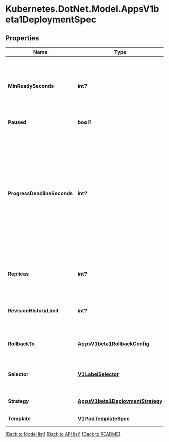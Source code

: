 # Kubernetes.DotNet.Model.AppsV1beta1DeploymentSpec
## Properties

Name | Type | Description | Notes
------------ | ------------- | ------------- | -------------
**MinReadySeconds** | **int?** | Minimum number of seconds for which a newly created pod should be ready without any of its container crashing, for it to be considered available. Defaults to 0 (pod will be considered available as soon as it is ready) | [optional] 
**Paused** | **bool?** | Indicates that the deployment is paused. | [optional] 
**ProgressDeadlineSeconds** | **int?** | The maximum time in seconds for a deployment to make progress before it is considered to be failed. The deployment controller will continue to process failed deployments and a condition with a ProgressDeadlineExceeded reason will be surfaced in the deployment status. Once autoRollback is implemented, the deployment controller will automatically rollback failed deployments. Note that progress will not be estimated during the time a deployment is paused. Defaults to 600s. | [optional] 
**Replicas** | **int?** | Number of desired pods. This is a pointer to distinguish between explicit zero and not specified. Defaults to 1. | [optional] 
**RevisionHistoryLimit** | **int?** | The number of old ReplicaSets to retain to allow rollback. This is a pointer to distinguish between explicit zero and not specified. Defaults to 2. | [optional] 
**RollbackTo** | [**AppsV1beta1RollbackConfig**](AppsV1beta1RollbackConfig.md) | The config this deployment is rolling back to. Will be cleared after rollback is done. | [optional] 
**Selector** | [**V1LabelSelector**](V1LabelSelector.md) | Label selector for pods. Existing ReplicaSets whose pods are selected by this will be the ones affected by this deployment. | [optional] 
**Strategy** | [**AppsV1beta1DeploymentStrategy**](AppsV1beta1DeploymentStrategy.md) | The deployment strategy to use to replace existing pods with new ones. | [optional] 
**Template** | [**V1PodTemplateSpec**](V1PodTemplateSpec.md) | Template describes the pods that will be created. | 

[[Back to Model list]](../README.md#documentation-for-models) [[Back to API list]](../README.md#documentation-for-api-endpoints) [[Back to README]](../README.md)

